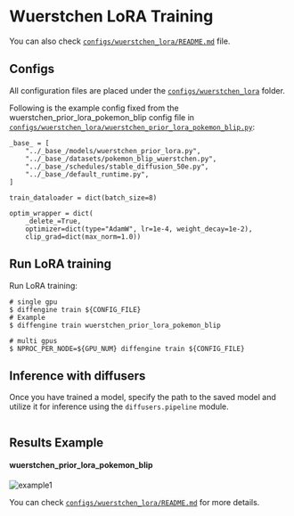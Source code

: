 # Wuerstchen LoRA Training

You can also check [`configs/wuerstchen_lora/README.md`](https://github.com/okotaku/diffengine/tree/main/diffengine/configs/wuerstchen_lora/README.md) file.

## Configs

All configuration files are placed under the [`configs/wuerstchen_lora`](https://github.com/okotaku/diffengine/tree/main/diffengine/configs/wuerstchen_lora/) folder.

Following is the example config fixed from the wuerstchen_prior_lora_pokemon_blip config file in [`configs/wuerstchen_lora/wuerstchen_prior_lora_pokemon_blip.py`](https://github.com/okotaku/diffengine/tree/main/diffengine/configs/wuerstchen_lora/wuerstchen_prior_lora_pokemon_blip.py):

```
_base_ = [
    "../_base_/models/wuerstchen_prior_lora.py",
    "../_base_/datasets/pokemon_blip_wuerstchen.py",
    "../_base_/schedules/stable_diffusion_50e.py",
    "../_base_/default_runtime.py",
]

train_dataloader = dict(batch_size=8)

optim_wrapper = dict(
    _delete_=True,
    optimizer=dict(type="AdamW", lr=1e-4, weight_decay=1e-2),
    clip_grad=dict(max_norm=1.0))
```

## Run LoRA training

Run LoRA training:

```
# single gpu
$ diffengine train ${CONFIG_FILE}
# Example
$ diffengine train wuerstchen_prior_lora_pokemon_blip

# multi gpus
$ NPROC_PER_NODE=${GPU_NUM} diffengine train ${CONFIG_FILE}
```

## Inference with diffusers

Once you have trained a model, specify the path to the saved model and utilize it for inference using the `diffusers.pipeline` module.

```py
```

## Results Example

#### wuerstchen_prior_lora_pokemon_blip

![example1]()

You can check [`configs/wuerstchen_lora/README.md`](https://github.com/okotaku/diffengine/tree/main/diffengine/configs/wuerstchen_lora/README.md#results-example) for more details.
